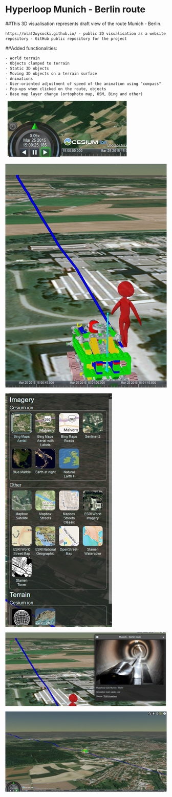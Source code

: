 # Hyperloop Munich - Berlin route

##This 3D visualisation represents draft view of the route Munich - Berlin.

    https://olaf2wysocki.github.io/ - public 3D visualisation as a website
    repository - GitHub public repository for the project

##Added functionalities:

    - World terrain
    - Objects clamped to terrain
    - Static 3D objects
    - Moving 3D objects on a terrain surface
    - Animations
    - User-oriented adjustment of speed of the animation using "compass"
    - Pop-ups when clicked on the route, objects
    - Base map layer change (ortophoto map, OSM, Bing and other)

![Animation speed control via chevron](./screenshots/AnimationControl.PNG)

![Static and moving objects](./screenshots/staticObjects.PNG)

![Layer change](./screenshots/Layers.PNG)

![Pop-ups](./screenshots/PopUps.PNG)

![Terrain and objects clamped to the terrain surface](./screenshots/BuggyMunBer.PNG)
